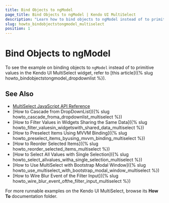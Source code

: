 ```yaml
---
title: Bind Objects to ngModel
page_title: Bind Objects to ngModel | Kendo UI MultiSelect
description: "Learn how to bind objects to ngModel instead of to primitive values in the Kendo UI MultiSelect widget."
slug: howto_bindobjectstongmodel_multiselect
position: 1
---
```


# Bind Objects to ngModel

To see the example on binding objects to `ngModel` instead of to primitive values in the Kendo UI MultiSelect widget, refer to [this article]({% slug howto_bindobjectstongmodel_dropdownlist %}).

## See Also

* [MultiSelect JavaScript API Reference](/api/javascript/ui/multiselect)
* [How to Cascade from DropDownList]({% slug howto_cascade_froma_dropdownlist_multiselect %})
* [How to Filter Values in Widgets Sharing the Same Data]({% slug howto_filter_valuesin_widgetswith_shared_data_multiselect %})
* [How to Preselect Items Using MVVM Binding]({% slug howto_preselect_items_byusing_mvvm_binding_multiselect %})
* [How to Reorder Selected Items]({% slug howto_reorder_selected_items_multiselect %})
* [How to Select All Values with Single Selection]({% slug howto_select_allvalues_witha_single_selection_multiselect %})
* [How to Use MultiSelect with Bootstrap Modal Window]({% slug howto_use_multiselect_with_bootstrap_modal_window_multiselect %})
* [How to Wire Blur Event of the Filter Input]({% slug howto_wire_blur_event_ofthe_filtеr_input_multiselect %})

For more runnable examples on the Kendo UI MultiSelect, browse its **How To** documentation folder.
